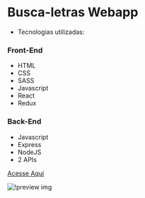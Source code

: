 # Busca-letras Webapp

- Tecnologias utilizadas:

### Front-End

- HTML
- CSS
- SASS
- Javascript
- React
- Redux

### Back-End

- Javascript
- Express
- NodeJS
- 2 APIs

[Acesse Aqui](https://climacheca.vercel.app/)

![!preview img](https://i.imgur.com/AzzDY90.png)
